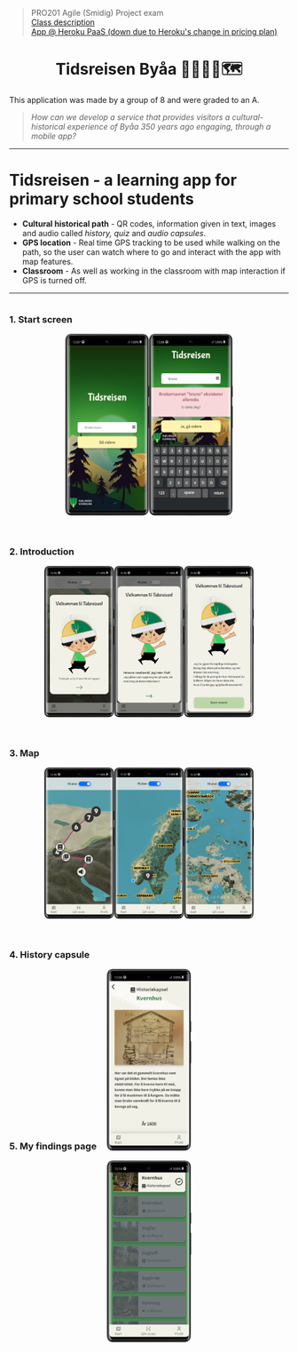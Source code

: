 > PRO201 Agile (Smidig) Project exam  
> <a target="_blank" href="https://www.kristiania.no/en/syllabus/school-of-economics-innovation-and-technology/first-cycle-degree/pro201/agile-project/">Class description</a>  
> <a target="_blank" href="https://tidsreisen.herokuapp.com/">App @ Heroku PaaS (down due to Heroku's change in pricing plan)</a>

<h1 align="center">
	Tidsreisen Byåa 🚶‍♂🚩🌲🗺
</h1>

This application was made by a group of 8 and were graded to an A.

> _How can we develop a service that provides visitors
> a cultural-historical experience of Byåa 350 years ago
> engaging, through a mobile app?_

---

# Tidsreisen - a learning app for primary school students

- **Cultural historical path** - QR codes, information given in text, images and audio called _history, quiz_ and _audio capsules_.
- **GPS location** - Real time GPS tracking to be used while walking on the path, so the user can watch where to go and interact with the app with map features.
- **Classroom** - As well as working in the classroom with map interaction if GPS is turned off.

---

<div style="display: flex; flex-direction: column; flex-wrap: wrap; width: 100%; gap: 30px">
	<div>
		<h3>1. Start screen</h3>
		<div style="display: flex; flex-direction: row; justify-content: center">
			<img style="width: 30%" alt="start screen" src="client/src/assets/images/imgForReadme/start_screen.png"/>
			<img style="width: 30%" alt="start screen with username" src="client/src/assets/images/imgForReadme/start_screen_username.png"/>
		</div>
	</div>
	<div>
		<h3>2. Introduction</h3>
		<div style="display: flex; flex-direction: row; justify-content: center">
			<img style="width: 25%" alt="intro modal1" src="client/src/assets/images/imgForReadme/intro1.png"/>
			<img style="width: 25%" alt="intro modal2" src="client/src/assets/images/imgForReadme/intro2.png"/>
			<img style="width: 25%" alt="intro modal3" src="client/src/assets/images/imgForReadme/intro3.png"/>
		</div>
	</div>
	<div>
		<h3>3. Map</h3>
			<div style="display: flex; flex-direction: row; justify-content: center">
			<img style="width: 25%" alt="intro modal1" src="client/src/assets/images/imgForReadme/map.png"/>
			<img style="width: 25%" alt="intro modal1" src="client/src/assets/images/imgForReadme/map2.png"/>
			<img style="width: 25%" alt="intro modal1" src="client/src/assets/images/imgForReadme/map3.png"/>
		</div>
	</div>
	<div>
		<h3>4. History capsule</h3>
			<div style="display: flex; flex-direction: row; justify-content: center">
			<img style="width: 30%" alt="intro modal1" src="client/src/assets/images/imgForReadme/history.png"/>
		</div>
	</div>
	<div>
		<h3>5. My findings page</h3>
			<div style="display: flex; flex-direction: row; justify-content: center">
			<img style="width: 30%" alt="intro modal1" src="client/src/assets/images/imgForReadme/myfindings.png"/>
		</div>
	</div>
</div>
